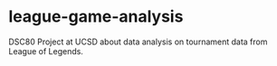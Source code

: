 # league-game-analysis
DSC80 Project at UCSD about data analysis on tournament data from League of Legends.
